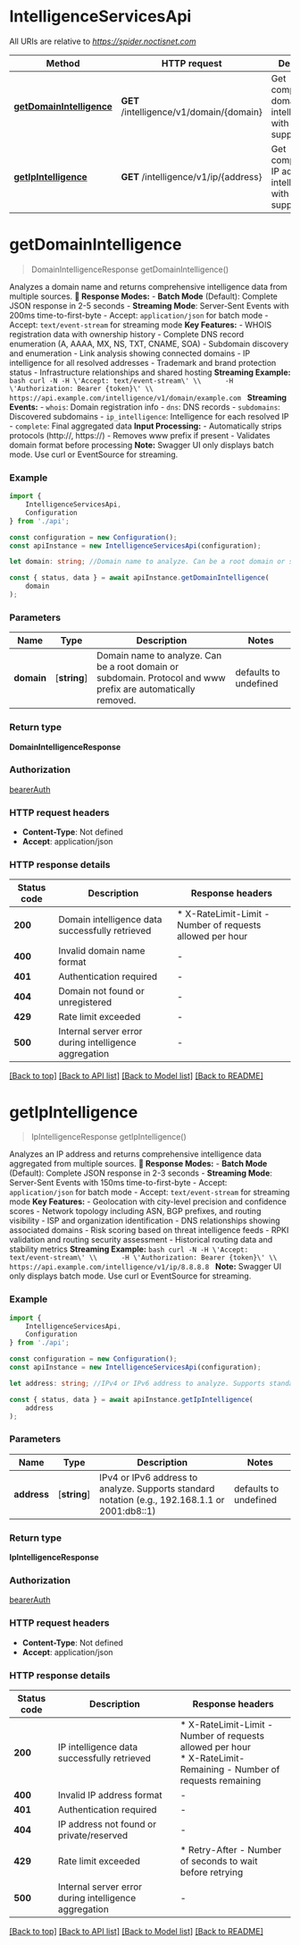 # IntelligenceServicesApi

All URIs are relative to *https://spider.noctisnet.com*

|Method | HTTP request | Description|
|------------- | ------------- | -------------|
|[**getDomainIntelligence**](#getdomainintelligence) | **GET** /intelligence/v1/domain/{domain} | Get comprehensive domain intelligence with streaming support|
|[**getIpIntelligence**](#getipintelligence) | **GET** /intelligence/v1/ip/{address} | Get comprehensive IP address intelligence with streaming support|

# **getDomainIntelligence**
> DomainIntelligenceResponse getDomainIntelligence()

Analyzes a domain name and returns comprehensive intelligence data from multiple sources.  **🚀 Response Modes:** - **Batch Mode** (Default): Complete JSON response in 2-5 seconds - **Streaming Mode**: Server-Sent Events with 200ms time-to-first-byte   - Accept: `application/json` for batch mode   - Accept: `text/event-stream` for streaming mode  **Key Features:** - WHOIS registration data with ownership history - Complete DNS record enumeration (A, AAAA, MX, NS, TXT, CNAME, SOA) - Subdomain discovery and enumeration - Link analysis showing connected domains - IP intelligence for all resolved addresses - Trademark and brand protection status - Infrastructure relationships and shared hosting  **Streaming Example:** ```bash curl -N -H \'Accept: text/event-stream\' \\      -H \'Authorization: Bearer {token}\' \\      https://api.example.com/intelligence/v1/domain/example.com ```  **Streaming Events:** - `whois`: Domain registration info - `dns`: DNS records - `subdomains`: Discovered subdomains - `ip_intelligence`: Intelligence for each resolved IP - `complete`: Final aggregated data  **Input Processing:** - Automatically strips protocols (http://, https://) - Removes www prefix if present - Validates domain format before processing  **Note:** Swagger UI only displays batch mode. Use curl or EventSource for streaming.

### Example

```typescript
import {
    IntelligenceServicesApi,
    Configuration
} from './api';

const configuration = new Configuration();
const apiInstance = new IntelligenceServicesApi(configuration);

let domain: string; //Domain name to analyze. Can be a root domain or subdomain. Protocol and www prefix are automatically removed. (default to undefined)

const { status, data } = await apiInstance.getDomainIntelligence(
    domain
);
```

### Parameters

|Name | Type | Description  | Notes|
|------------- | ------------- | ------------- | -------------|
| **domain** | [**string**] | Domain name to analyze. Can be a root domain or subdomain. Protocol and www prefix are automatically removed. | defaults to undefined|


### Return type

**DomainIntelligenceResponse**

### Authorization

[bearerAuth](../README.md#bearerAuth)

### HTTP request headers

 - **Content-Type**: Not defined
 - **Accept**: application/json


### HTTP response details
| Status code | Description | Response headers |
|-------------|-------------|------------------|
|**200** | Domain intelligence data successfully retrieved |  * X-RateLimit-Limit - Number of requests allowed per hour <br>  |
|**400** | Invalid domain name format |  -  |
|**401** | Authentication required |  -  |
|**404** | Domain not found or unregistered |  -  |
|**429** | Rate limit exceeded |  -  |
|**500** | Internal server error during intelligence aggregation |  -  |

[[Back to top]](#) [[Back to API list]](../README.md#documentation-for-api-endpoints) [[Back to Model list]](../README.md#documentation-for-models) [[Back to README]](../README.md)

# **getIpIntelligence**
> IpIntelligenceResponse getIpIntelligence()

Analyzes an IP address and returns comprehensive intelligence data aggregated from multiple sources.  **🚀 Response Modes:** - **Batch Mode** (Default): Complete JSON response in 2-3 seconds - **Streaming Mode**: Server-Sent Events with 150ms time-to-first-byte   - Accept: `application/json` for batch mode   - Accept: `text/event-stream` for streaming mode  **Key Features:** - Geolocation with city-level precision and confidence scores - Network topology including ASN, BGP prefixes, and routing visibility - ISP and organization identification - DNS relationships showing associated domains - Risk scoring based on threat intelligence feeds - RPKI validation and routing security assessment - Historical routing data and stability metrics  **Streaming Example:** ```bash curl -N -H \'Accept: text/event-stream\' \\      -H \'Authorization: Bearer {token}\' \\      https://api.example.com/intelligence/v1/ip/8.8.8.8 ```  **Note:** Swagger UI only displays batch mode. Use curl or EventSource for streaming.

### Example

```typescript
import {
    IntelligenceServicesApi,
    Configuration
} from './api';

const configuration = new Configuration();
const apiInstance = new IntelligenceServicesApi(configuration);

let address: string; //IPv4 or IPv6 address to analyze. Supports standard notation (e.g., 192.168.1.1 or 2001:db8::1) (default to undefined)

const { status, data } = await apiInstance.getIpIntelligence(
    address
);
```

### Parameters

|Name | Type | Description  | Notes|
|------------- | ------------- | ------------- | -------------|
| **address** | [**string**] | IPv4 or IPv6 address to analyze. Supports standard notation (e.g., 192.168.1.1 or 2001:db8::1) | defaults to undefined|


### Return type

**IpIntelligenceResponse**

### Authorization

[bearerAuth](../README.md#bearerAuth)

### HTTP request headers

 - **Content-Type**: Not defined
 - **Accept**: application/json


### HTTP response details
| Status code | Description | Response headers |
|-------------|-------------|------------------|
|**200** | IP intelligence data successfully retrieved |  * X-RateLimit-Limit - Number of requests allowed per hour <br>  * X-RateLimit-Remaining - Number of requests remaining <br>  |
|**400** | Invalid IP address format |  -  |
|**401** | Authentication required |  -  |
|**404** | IP address not found or private/reserved |  -  |
|**429** | Rate limit exceeded |  * Retry-After - Number of seconds to wait before retrying <br>  |
|**500** | Internal server error during intelligence aggregation |  -  |

[[Back to top]](#) [[Back to API list]](../README.md#documentation-for-api-endpoints) [[Back to Model list]](../README.md#documentation-for-models) [[Back to README]](../README.md)

